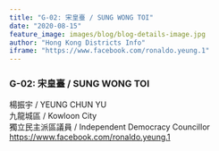 ```yaml
---
title: "G-02: 宋皇臺 / SUNG WONG TOI"
date: "2020-08-15"
feature_image: images/blog/blog-details-image.jpg
author: "Hong Kong Districts Info"
iframe: "https://www.facebook.com/ronaldo.yeung.1"
---
```


### G-02: 宋皇臺 / SUNG WONG TOI  
楊振宇 / YEUNG CHUN YU  
九龍城區 / Kowloon City  
獨立民主派區議員 / Independent Democracy Councillor  
https://www.facebook.com/ronaldo.yeung.1

